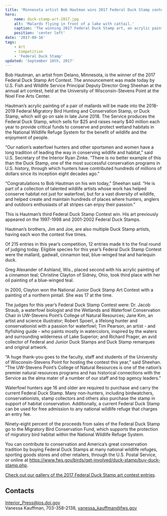```yaml
---
title: 'Minnesota artist Bob Hautman wins 2017 Federal Duck Stamp contest'
hero:
    name: duck-stamp-art-2017.jpg
    alt: 'Malards flying in front of a lake with cattail.'
    caption: 'The winning 2017 Federal Duck Stamp art, an acrylic painting of a pair of mallards by Minnesota artist Bob Hautman. Photo by USFWS.'
    position: 'center left'
date: '2017-09-16'
tags:
    - Art
    - Competition
    - 'Federal Duck Stamp'
updated: 'September 18th, 2017'
---
```


Bob Hautman, an artist from Delano, Minnesota, is the winner of the 2017 Federal Duck Stamp Art Contest. The announcement was made today by U.S. Fish and Wildlife Service Principal Deputy Director Greg Sheehan at the annual art contest, held at the University of Wisconsin-Stevens Point at the Noel Fine Arts Center.
 
Hautman’s acrylic painting of a pair of mallards will be made into the 2018-2019 Federal Migratory Bird Hunting and Conservation Stamp, or Duck Stamp, which will go on sale in late June 2018. The Service produces the Federal Duck Stamp, which sells for $25 and raises nearly $40 million each year to provide critical funds to conserve and protect wetland habitats in the National Wildlife Refuge System for the benefit of wildlife and the enjoyment of people.
 
“Our nation’s waterfowl hunters and other sportsmen and women have a long tradition of leading the way in conserving wildlife and habitat,” said U.S. Secretary of the Interior Ryan Zinke. “There is no better example of this than the Duck Stamp, one of the most successful conservation programs in U.S. history, through which hunters have contributed hundreds of millions of dollars since its inception eight decades ago.”
 
“Congratulations to Bob Hautman on his win today,” Sheehan said. “He is part of a collection of talented wildlife artists whose work has helped conserve habitat not just for waterfowl, but for a vast diversity of wildlife, and helped create and maintain hundreds of places where hunters, anglers and outdoors enthusiasts of all stripes can enjoy their passion.”
 
This is Hautman’s third Federal Duck Stamp Contest win. His art previously appeared on the 1997-1998 and 2001-2002 Federal Duck Stamps.
 
Hautman’s brothers, Jim and Joe, are also multiple Duck Stamp artists, having each won the contest five times.
 
Of 215 entries in this year’s competition, 12 entries made it to the final round of judging today. Eligible species for this year’s Federal Duck Stamp Contest were the mallard, gadwall, cinnamon teal, blue-winged teal and harlequin duck.
 
Greg Alexander of Ashland, Wis., placed second with his acrylic painting of a cinnamon teal; Christine Clayton of Sidney, Ohio, took third place with her oil painting of a blue-winged teal.
 
In 2000, Clayton won the National Junior Duck Stamp Art Contest with a painting of a northern pintail. She was 17 at the time.
 
The judges for this year’s Federal Duck Stamp Contest were: Dr. Jacob Straub, a waterfowl biologist and the Wetlands and Waterfowl Conservation Chair in UW-Stevens Point’s College of Natural Resources; Jane Kim, an artist and science illustrator; Robert Spoerl, a lifelong hunter and conservationist with a passion for waterfowl; Tim Pearson, an artist - and flyfishing guide - who paints mostly in watercolors, inspired by the waters and surrounding wilderness of Lake Superior; and Richard Prager, an avid collector of Federal and Junior Duck Stamps and Duck Stamp remarques and original artwork.
 
“A huge thank-you goes to the faculty, staff and students of the University of Wisconsin-Stevens Point for hosting the contest this year,” said Sheehan. “The UW-Stevens Point’s College of Natural Resources is one of the nation’s premier natural resources programs and has historical connections with the Service as the alma mater of a number of our staff and top agency leaders.”
 
Waterfowl hunters age 16 and older are required to purchase and carry the current Federal Duck Stamp. Many non-hunters, including birdwatchers, conservationists, stamp collectors and others also purchase the stamp in support of habitat conservation. Additionally, a current Federal Duck Stamp can be used for free admission to any national wildlife refuge that charges an entry fee.
 
Ninety-eight percent of the proceeds from sales of the Federal Duck Stamp go to the Migratory Bird Conservation Fund, which supports the protection of migratory bird habitat within the National Wildlife Refuge System.
 
You can contribute to conservation and America’s great conservation tradition by buying Federal Duck Stamps at many national wildlife refuges, sporting goods stores and other retailers, through the U.S. Postal Service, or online at https://www.fws.gov/birds/get-involved/duck-stamp/buy-duck-stamp.php.
 
[Check out our gallery of the 2017 Federal Duck Stamp art contest entries](https://www.flickr.com/photos/usfwshq/sets/72157686451028213/).

## Contacts

[Interior_Press@ios.doi.gov](mailto:Interior_Press@ios.doi.gov)  
Vanessa Kauffman, 703-358-2138, [vanessa_kauffman@fws.gov](mailto:vanessa_kauffman@fws.gov)  
